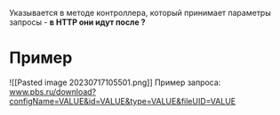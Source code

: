 Указывается в методе контроллера, который принимает параметры запросы - **в HTTP они идут после ?**
# Пример
![[Pasted image 20230717105501.png]]
Пример запроса: www.pbs.ru/download?configName=VALUE&id=VALUE&type=VALUE&fileUID=VALUE